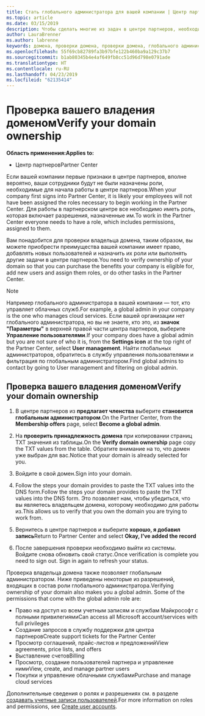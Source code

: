 ```yaml
---
title: Стать глобального администратора для вашей компании | Центр партнеров
ms.topic: article
ms.date: 03/15/2019
description: Чтобы сделать многие из задач в центре партнеров, необходимо сначала проверить принадлежность домена. Многие задачи в партнерском центре требуют глобального администратора. Если ваша организация еще не одно, может стать одно.
author: LauraBrenner
ms.author: labrenne
keywords: домена, проверки домена, проверки домена, глобального администратора, ролей пользователей, разрешения
ms.openlocfilehash: 55f69cb82789fa3b97bfe122b460ba9a129c37b7
ms.sourcegitcommit: b1ab80345b4e4af649fb8cc51d96d798e0791ade
ms.translationtype: HT
ms.contentlocale: ru-RU
ms.lasthandoff: 04/23/2019
ms.locfileid: "62135414"
---
```

# <a name="verify-your-domain-ownership"></a><span data-ttu-id="df72e-105">Проверка вашего владения доменом</span><span class="sxs-lookup"><span data-stu-id="df72e-105">Verify your domain ownership</span></span>

<span data-ttu-id="df72e-106">**Область применения:**</span><span class="sxs-lookup"><span data-stu-id="df72e-106">**Applies to:**</span></span>

- <span data-ttu-id="df72e-107">Центр партнеров</span><span class="sxs-lookup"><span data-stu-id="df72e-107">Partner Center</span></span>

<span data-ttu-id="df72e-108">Если вашей компании первые признаки в центре партнеров, вполне вероятно, ваши сотрудники будут не были назначены роли, необходимые для начала работы в центре партнеров.</span><span class="sxs-lookup"><span data-stu-id="df72e-108">When your company first signs into Partner Center, it is likely your employees will not have been assigned the roles necessary to begin working in the Partner Center.</span></span> <span data-ttu-id="df72e-109">Для работы в партнерском центре все необходимо иметь роль, которая включает разрешения, назначенные им.</span><span class="sxs-lookup"><span data-stu-id="df72e-109">To work in the Partner Center everyone needs to have a role, which includes permissions, assigned to them.</span></span>  

<span data-ttu-id="df72e-110">Вам понадобится для проверки владельца домена, таким образом, вы можете приобрести преимущества вашей компании имеет право, добавлять новых пользователей и назначить их роли или выполнять другие задачи в центре партнеров.</span><span class="sxs-lookup"><span data-stu-id="df72e-110">You need to verify ownership of your domain so that you can purchase the benefits your company is eligible for, add new users and assign them roles, or do other tasks in the Partner Center.</span></span> 

>[!Note]
><span data-ttu-id="df72e-111">Например глобального администратора в вашей компании — тот, кто управляет облачных служб.</span><span class="sxs-lookup"><span data-stu-id="df72e-111">For example, a global admin in your company is the one who manages cloud services.</span></span> <span data-ttu-id="df72e-112">Если вашей организации нет глобального администратора, но вы не знаете, кто это, из **значок "Параметры"** в верхней правой части центра партнеров, выберите **Управление пользователями**.</span><span class="sxs-lookup"><span data-stu-id="df72e-112">If your company does have a global admin but you are not sure of who it is, from the **Settings icon** at the top right of the Partner Center, select **User management**.</span></span> <span data-ttu-id="df72e-113">Найти глобальных администраторов, обратитесь в службу управления пользователями и фильтрация по глобальным администратором.</span><span class="sxs-lookup"><span data-stu-id="df72e-113">Find global admins to contact by going to User management and filtering on global admin.</span></span>

## <a name="verify-your-domain-ownership"></a><span data-ttu-id="df72e-114">Проверка вашего владения доменом</span><span class="sxs-lookup"><span data-stu-id="df72e-114">Verify your domain ownership</span></span>

1. <span data-ttu-id="df72e-115">В центре партнеров из **предлагает членства** выберите **становится глобальным администратором**.</span><span class="sxs-lookup"><span data-stu-id="df72e-115">On the Partner Center, from the **Membership offers** page, select **Become a global admin**.</span></span> 

2. <span data-ttu-id="df72e-116">На **проверить принадлежность домена** при копировании страниц TXT значения из таблицы.</span><span class="sxs-lookup"><span data-stu-id="df72e-116">On the **Verify domain ownership** page copy the TXT values from the table.</span></span> <span data-ttu-id="df72e-117">Обратите внимание на то, что домен уже выбран для вас.</span><span class="sxs-lookup"><span data-stu-id="df72e-117">Notice that your domain is already selected for you.</span></span>

3. <span data-ttu-id="df72e-118">Войдите в свой домен.</span><span class="sxs-lookup"><span data-stu-id="df72e-118">Sign into your domain.</span></span> 

4. <span data-ttu-id="df72e-119">Follow the steps your domain provides to paste the TXT values into the DNS form.</span><span class="sxs-lookup"><span data-stu-id="df72e-119">Follow the steps your domain provides to paste the TXT values into the DNS form.</span></span>  <span data-ttu-id="df72e-120">Это позволяет нам, чтобы убедиться, что вы являетесь владельцем домена, которому необходимо для работы из.</span><span class="sxs-lookup"><span data-stu-id="df72e-120">This allows us to verify that you own the domain you are trying to work from.</span></span>

5. <span data-ttu-id="df72e-121">Вернитесь в центре партнеров и выберите **хорошо, я добавил запись**</span><span class="sxs-lookup"><span data-stu-id="df72e-121">Return to Partner Center and select **Okay, I’ve added the record**</span></span>

6. <span data-ttu-id="df72e-122">После завершения проверки необходимо выйти из системы. Войдите снова обновить свой статус.</span><span class="sxs-lookup"><span data-stu-id="df72e-122">Once verification is complete you need to sign out. Sign in again to refresh your status.</span></span> 

<span data-ttu-id="df72e-123">Проверка владельца домена также позволяет глобальным администратором. Ниже приведены некоторые из разрешений, входящих в состав роли глобального администратора.</span><span class="sxs-lookup"><span data-stu-id="df72e-123">Verifying ownership of your domain also makes you a global admin. Some of the permissions that come with the global admin role are:</span></span>

- <span data-ttu-id="df72e-124">Право на доступ ко всем учетным записям и службам Майкрософт с полными привилегиями</span><span class="sxs-lookup"><span data-stu-id="df72e-124">Can access all Microsoft account/services with full privileges</span></span> 
- <span data-ttu-id="df72e-125">Создание запросов в службу поддержки для центра партнеров</span><span class="sxs-lookup"><span data-stu-id="df72e-125">Create support tickets for the Partner Center</span></span>
- <span data-ttu-id="df72e-126">Просмотр соглашений, прайс-листов и предложений</span><span class="sxs-lookup"><span data-stu-id="df72e-126">View agreements, price lists, and offers</span></span>
- <span data-ttu-id="df72e-127">Выставление счетов</span><span class="sxs-lookup"><span data-stu-id="df72e-127">Billing</span></span>
- <span data-ttu-id="df72e-128">Просмотр, создание пользователей партнера и управление ними</span><span class="sxs-lookup"><span data-stu-id="df72e-128">View, create, and manage partner users</span></span>
- <span data-ttu-id="df72e-129">Покупки и управление облачными службами</span><span class="sxs-lookup"><span data-stu-id="df72e-129">Purchase and manage cloud services</span></span>

<span data-ttu-id="df72e-130">Дополнительные сведения о ролях и разрешениях см. в разделе [создавать учетные записи пользователей](create-user-accounts-and-set-permissions.md).</span><span class="sxs-lookup"><span data-stu-id="df72e-130">For more information on roles and permissions, see [Create user accounts](create-user-accounts-and-set-permissions.md).</span></span> 